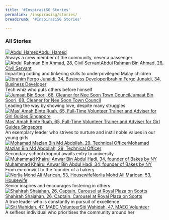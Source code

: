 ```yaml
---
title: '#InspirasiSG Stories'
permalink: /inspirasisg/stories/
breadcrumb: '#InspirasiSG Stories'

---
```


### **All Stories**
<div class="focus-list row is-multiline">
  <div class="focus col is-one-third-desktop is-one-third-tablet">
  <a href="/inspirasisg/stories/abdul-hamed/" class="project-link no-pdf-icon">
    <img src="/images/inspirasisg/Abdul_Hamed_2.JPG" alt="Abdul Hamed">Abdul Hamed
  </a>
    <br>Always a crew member of the community, never a passenger
  </div>

  <div class="focus col is-one-third-desktop is-one-third-tablet">
  <a href="/inspirasisg/stories/abdul-rahman-bin-ahmad/" class="project-link no-pdf-icon">
    <img src="/images/inspirasisg/abdul-rahman.jpg" alt="Abdul Rahman Bin Ahmad, 28, Civil Servant">Abdul Rahman Bin Ahmad, 28, Civil Servant
  </a>
  <br>Imparting coding and tinkering skills to underprivileged Malay children
  </div>

  <div class="focus col is-one-third-desktop is-one-third-tablet">
  <a href="/inspirasisg/stories/ibrahim-fergo-junaidi/" class="project-link no-pdf-icon">
    <img src="/images/inspirasisg/ibrahim-fergo.jpg" alt="Ibrahim Fergo Junaidi, 34, Business Developer ">Ibrahim Fergo Junaidi, 34, Business Developer
  </a>
  <br>Tech whiz who puts others before himself
  </div>
  
  <div class="focus col is-one-third-desktop is-one-third-tablet">
  <a href="/inspirasisg/stories/jumaat-bin-soori/" class="project-link no-pdf-icon">
    <img src="/images/inspirasisg/jumaat-bin-soori.jpg" alt="Jumaat Bin Soori, 68, Cleaner for Nee Soon Town Council ">Jumaat Bin Soori, 68, Cleaner for Nee Soon Town Council 
  </a>
  <br>Leading the way by showing love, despite many struggles
  </div>
  
  <div class="focus col is-one-third-desktop is-one-third-tablet">
  <a href="/inspirasisg/stories/mas-amah-binte-ruah/" class="project-link no-pdf-icon">
    <img src="/images/inspirasisg/mas-amah.jpg" alt="Mas’ Amah Binte Ruah, 65, Full-Time Volunteer Trainer and Adviser for Girl Guides Singapore ">Mas’ Amah Binte Ruah, 65, Full-Time Volunteer Trainer and Adviser for Girl Guides Singapore 
  </a>
  <br>An exemplary leader who strives to nurture and instil noble values in our young girls
  </div>
  
  <div class="focus col is-one-third-desktop is-one-third-tablet">
  <a href="/inspirasisg/stories/mohamad-mazlan-bin-md-abdollah/" class="project-link no-pdf-icon">
    <img src="/images/inspirasisg/mohamad-mazlan.jpg" alt="Mohamad Mazlan Bin Md Abdollah, 29, Technical Officer ">Mohamad Mazlan Bin Md Abdollah, 29, Technical Officer 
  </a>
  <br>Secondary school dropout awaits entry to university
  </div>
  
  <div class="focus col is-one-third-desktop is-one-third-tablet">
  <a href="/inspirasisg/stories/muhammad-khairul-anwar-bin-abdul-hadi/" class="project-link no-pdf-icon">
    <img src="/images/inspirasisg/khairul-anwar.jpg" alt="Muhammad Khairul Anwar Bin Abdul Hadi, 34, founder of Bakes by NY">Muhammad Khairul Anwar Bin Abdul Hadi, 34, founder of Bakes by NY
  </a>
  <br>From ex-convict to the founder of a bakery
  </div>
  
  <div class="focus col is-one-third-desktop is-one-third-tablet">
  <a href="/inspirasisg/stories/norlia-mohd-ali-marican/" class="project-link no-pdf-icon">
    <img src="/images/inspirasisg/norlia-mohd-ali-marican.jpg" alt="Norlia Mohd Ali Marican, 53, Housewife ">Norlia Mohd Ali Marican, 53, Housewife 
  </a>
  <br>Senior inspires and encourages fostering in others
  </div>
  
  <div class="focus col is-one-third-desktop is-one-third-tablet">
  <a href="/inspirasisg/stories/shahirah-shajahan/" class="project-link no-pdf-icon">
    <img src="/images/inspirasisg/shahirah-shajahan.jpg" alt="Shahirah Shajahan, 26, Captain, Carousel at Royal Plaza on Scotts ">Shahirah Shajahan, 26, Captain, Carousel at Royal Plaza on Scotts 
  </a>
  <br>A true leader who is constantly in pursuit of excellence
  </div>
  
  <div class="focus col is-one-third-desktop is-one-third-tablet">
  <a href="/inspirasisg/stories/siti-wahidah/" class="project-link no-pdf-icon">
    <img src="/images/inspirasisg/siti-wahidah.jpg" alt="Siti Wahidah, 47, MAEC Volunteer">Siti Wahidah, 47, MAEC Volunteer
  </a>
  <br>A selfless individual who prioritises the community around her
  </div>
</div>
